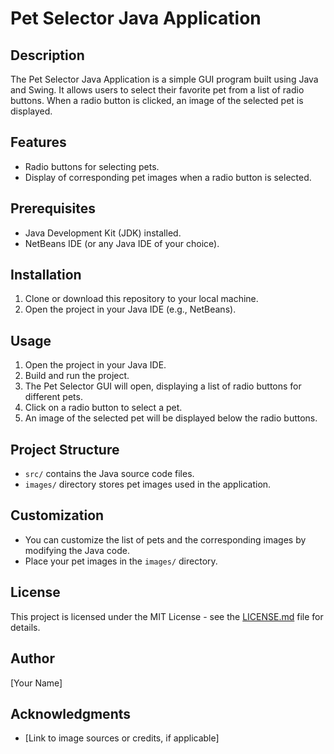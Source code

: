 # Pet Selector Java Application

## Description
The Pet Selector Java Application is a simple GUI program built using Java and Swing. It allows users to select their favorite pet from a list of radio buttons. When a radio button is clicked, an image of the selected pet is displayed.

## Features
- Radio buttons for selecting pets.
- Display of corresponding pet images when a radio button is selected.

## Prerequisites
- Java Development Kit (JDK) installed.
- NetBeans IDE (or any Java IDE of your choice).

## Installation
1. Clone or download this repository to your local machine.
2. Open the project in your Java IDE (e.g., NetBeans).

## Usage
1. Open the project in your Java IDE.
2. Build and run the project.
3. The Pet Selector GUI will open, displaying a list of radio buttons for different pets.
4. Click on a radio button to select a pet.
5. An image of the selected pet will be displayed below the radio buttons.

## Project Structure
- `src/` contains the Java source code files.
- `images/` directory stores pet images used in the application.

## Customization
- You can customize the list of pets and the corresponding images by modifying the Java code.
- Place your pet images in the `images/` directory.

## License
This project is licensed under the MIT License - see the [LICENSE.md](LICENSE.md) file for details.

## Author
[Your Name]

## Acknowledgments
- [Link to image sources or credits, if applicable]
